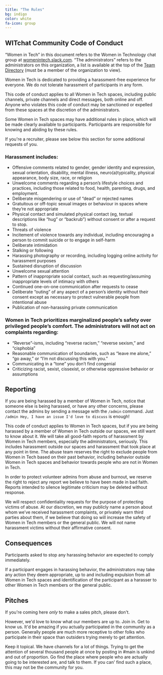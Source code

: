 ```yaml
---
title: "The Rules"
bg: indigo
color: white
fa-icon: group
---
```


## WITchat Community Code of Conduct ##

“Women in Tech” in this document refers to the Women in Technology chat group at [womenintech.slack.com](http://womenintech.slack.com). “The administrators” refers to the administrators on this organization, a list is available at the top of the [Team Directory](https://womenintech.slack.com/team) (must be a member of the organization to view).

Women in Tech is dedicated to providing a harassment-free experience for everyone. We do not tolerate harassment of participants in any form.

This code of conduct applies to all Women in Tech spaces, including public channels, private channels and direct messages, both online and off. Anyone who violates this code of conduct may be sanctioned or expelled from these spaces at the discretion of the administrators.

Some Women in Tech spaces may have additional rules in place, which will be made clearly available to participants. Participants are responsible for knowing and abiding by these rules.

If you're a recruiter, please see below this section for some additional requests of you.

### Harassment includes: ##

- Offensive comments related to gender, gender identity and expression, sexual orientation, disability, mental illness, neuro(a)typicality, physical appearance, body size, race, or religion
- Unwelcome comments regarding a person’s lifestyle choices and practices, including those related to food, health, parenting, drugs, and employment.
- Deliberate misgendering or use of “dead” or rejected names
- Gratuitous or off-topic sexual images or behaviour in spaces where they’re not appropriate
- Physical contact and simulated physical contact (eg, textual descriptions like “hug” or “backrub”) without consent or after a request to stop.
- Threats of violence
- Incitement of violence towards any individual, including encouraging a person to commit suicide or to engage in self-harm
- Deliberate intimidation
- Stalking or following
- Harassing photography or recording, including logging online activity for harassment purposes
- Sustained disruption of discussion
- Unwelcome sexual attention
- Pattern of inappropriate social contact, such as requesting/assuming inappropriate levels of intimacy with others
- Continued one-on-one communication after requests to cease
- Deliberate “outing” of any aspect of a person’s identity without their consent except as necessary to protect vulnerable people from intentional abuse
- Publication of non-harassing private communication

### Women in Tech prioritizes marginalized people’s safety over privileged people’s comfort. The administrators will not act on complaints regarding: ###

- “Reverse”-isms, including “reverse racism,” “reverse sexism,” and “cisphobia”
- Reasonable communication of boundaries, such as “leave me alone,” “go away,” or “I’m not discussing this with you.”
- Communicating in a “tone” you don’t find congenial
- Criticizing racist, sexist, cissexist, or otherwise oppressive behavior or assumptions

## Reporting ##

If you are being harassed by a member of Women in Tech, notice that someone else is being harassed, or have any other concerns, please contact the admins by sending a message with the `/admin` command. Just `/admin Hey, I have an issue I'd love to discuss` is enough!

This code of conduct applies to Women in Tech spaces, but if you are being harassed by a member of Women in Tech outside our spaces, we still want to know about it. We will take all good-faith reports of harassment by Women in Tech members, especially the administrators, seriously. This includes harassment outside our spaces and harassment that took place at any point in time. The abuse team reserves the right to exclude people from Women in Tech based on their past behavior, including behavior outside Women in Tech spaces and behavior towards people who are not in Women in Tech.

In order to protect volunteer admins from abuse and burnout, we reserve the right to reject any report we believe to have been made in bad faith. Reports intended to silence legitimate criticism may be deleted without response.

We will respect confidentiality requests for the purpose of protecting victims of abuse. At our discretion, we may publicly name a person about whom we’ve received harassment complaints, or privately warn third parties about them, if we believe that doing so will increase the safety of Women in Tech members or the general public. We will not name harassment victims without their affirmative consent.

## Consequences ##

Participants asked to stop any harassing behavior are expected to comply immediately.

If a participant engages in harassing behavior, the administrators may take any action they deem appropriate, up to and including expulsion from all Women in Tech spaces and identification of the participant as a harasser to other Women in Tech members or the general public.

## Pitches ##

If you're coming here _only_ to make a sales pitch, please don't.

However, we'd love to know what our members are up to. Join in. Get to know us. It'd be amazing if you actually participated in the community as a person. Generally people are much more receptive to other folks who participate in their space than outsiders trying merely to get attention.

Keep it topical. We have channels for a lot of things. Trying to get the attention of several thousand people at once by posting in #main is unkind and out of proportion. Go find the place where people who are actually going to be interested are, and talk to them. If you can' find such a place, this may not be the community for you.
